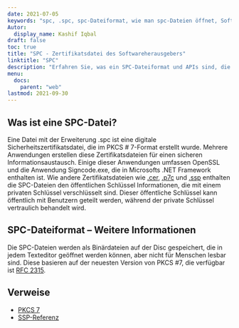 ```yaml
---
date: 2021-07-05
keywords: "spc, .spc, spc-Dateiformat, wie man spc-Dateien öffnet, Software-Publisher-Zertifikatsdatei"
Autor:
  display_name: Kashif Iqbal
draft: false
toc: true
title: "SPC - Zertifikatsdatei des Softwareherausgebers"
linktitle: "SPC"
description: "Erfahren Sie, was ein SPC-Dateiformat und APIs sind, die SPC-Dateien erstellen und öffnen können."
menu:
  docs:
    parent: "web"
lastmod: 2021-09-30
---
```


## Was ist eine SPC-Datei?

Eine Datei mit der Erweiterung .spc ist eine digitale Sicherheitszertifikatsdatei, die im PKCS # 7-Format erstellt wurde. Mehrere Anwendungen erstellen diese Zertifikatsdateien für einen sicheren Informationsaustausch. Einige dieser Anwendungen umfassen OpenSSL und die Anwendung Signcode.exe, die in Microsofts .NET Framework enthalten ist. Wie andere Zertifikatsdateien wie [.cer](/de/web/cer/), [.p7c](/de/web/p7c/) und [.ssp](/de/web/ssp/) enthalten die SPC-Dateien den öffentlichen Schlüssel Informationen, die mit einem privaten Schlüssel verschlüsselt sind. Dieser öffentliche Schlüssel kann öffentlich mit Benutzern geteilt werden, während der private Schlüssel vertraulich behandelt wird.

## SPC-Dateiformat – Weitere Informationen

Die SPC-Dateien werden als Binärdateien auf der Disc gespeichert, die in jedem Texteditor geöffnet werden können, aber nicht für Menschen lesbar sind. Diese basieren auf der neuesten Version von PKCS #7, die verfügbar ist [RFC 2315](https://datatracker.ietf.org/doc/html/rfc2315).

## Verweise

* [PKCS 7](https://en.wikipedia.org/wiki/PKCS_7)
* [SSP-Referenz](https://scalate.github.io/scalate/documentation/ssp-reference.html)

